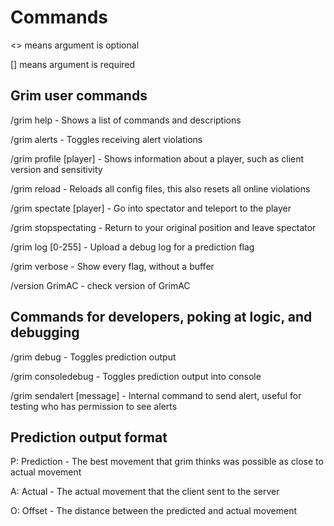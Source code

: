 # Commands

<> means argument is optional

[] means argument is required

##  Grim user commands

/grim help - Shows a list of commands and descriptions

/grim alerts - Toggles receiving alert violations

/grim profile [player] - Shows information about a player, such as client version and sensitivity

/grim reload - Reloads all config files, this also resets all online violations

/grim spectate [player] - Go into spectator and teleport to the player

/grim stopspectating - Return to your original position and leave spectator

/grim log [0-255] - Upload a debug log for a prediction flag

/grim verbose - Show every flag, without a buffer

/version GrimAC - check version of GrimAC

## Commands for developers, poking at logic, and debugging

/grim debug <player> - Toggles prediction output

/grim consoledebug <player> - Toggles prediction output into console

/grim sendalert [message] - Internal command to send alert, useful for testing who has permission to see alerts

## Prediction output format

P: Prediction - The best movement that grim thinks was possible as close to actual movement

A: Actual - The actual movement that the client sent to the server

O: Offset - The distance between the predicted and actual movement